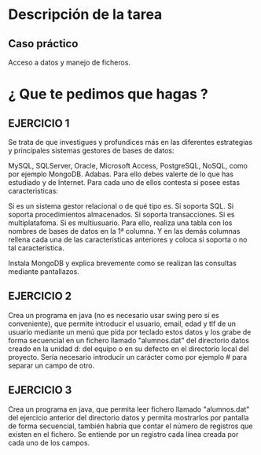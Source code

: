 # Descripción de la tarea
## Caso práctico
Acceso a datos y manejo de ficheros.
# ¿ Que te pedimos que hagas ?
## EJERCICIO 1

Se trata de que investigues y profundices más en las diferentes estrategias y principales sistemas gestores de bases de datos:

MySQL,
SQLServer,
Oracle,
Microsoft Access,
PostgreSQL,
NoSQL, como por ejemplo MongoDB.
Adabas.
Para ello debes valerte de lo que has estudiado y de Internet. Para cada uno de ellos contesta si posee estas caracteristicas:

Si es un sistema gestor relacional o de qué tipo es.
Si soporta SQL.
Si soporta procedimientos almacenados.
Si soporta transacciones.
Si es multiplatafoma.
Si es multiusuario.
Para ello, realiza una tabla con los nombres de bases de datos en la 1ª columna. Y en las demás columnas rellena cada una de las características anteriores y coloca si soporta o no tal característica.

Instala MongoDB y explica brevemente como se realizan las consultas mediante pantallazos.

## EJERCICIO 2

Crea un programa en java (no es necesario usar swing pero sí es conveniente), que permite introducir el usuario, email, edad y tlf de un usuario mediante un menú que pida por teclado estos datos y los grabe de forma secuencial en un fichero llamado "alumnos.dat" del directorio datos creado en la unidad d: del equipo o en su defecto en el directorio local del proyecto. Sería necesario introducir un carácter como por ejemplo # para separar un campo de otro.

## EJERCICIO 3

Crea un programa en java, que permita leer fichero llamado "alumnos.dat" del ejercicio anterior del directorio datos y permita mostrarlos por pantalla de forma secuencial, también habría que contar el número de registros que existen en el fichero. Se entiende por un registro cada línea creada por cada uno de los campos.